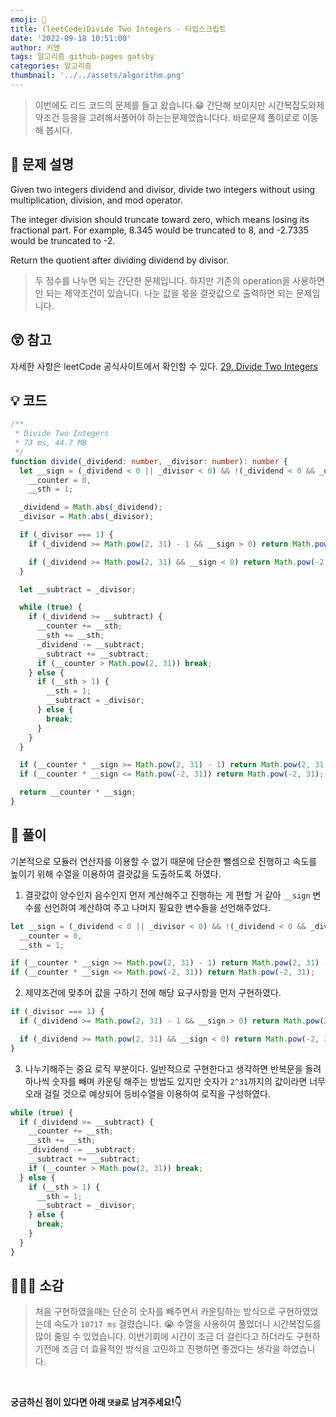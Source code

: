 ```yaml
---
emoji: 📝
title: (leetCode)Divide Two Integers - 타입스크립트
date: '2022-09-18 10:51:00'
author: 키맨
tags: 알고리즘 github-pages gatsby
categories: 알고리즘
thumbnail: '../../assets/algorithm.png'
---
```


> 이번에도 리드 코드의 문제를 들고 왔습니다.😁 간단해 보이지만 시간복잡도와제약조건 등을을 고려해서풀어야 하는는문제였습니다다. 바로문제 풀이로로 이동해 봅시다.

## 🤔 문제 설명

Given two integers dividend and divisor, divide two integers without using multiplication, division, and mod operator.

The integer division should truncate toward zero, which means losing its fractional part. For example, 8.345 would be truncated to 8, and -2.7335 would be truncated to -2.

Return the quotient after dividing dividend by divisor.

> 두 정수를 나누면 되는 간단한 문제입니다. 하지만 기존의 operation을 사용하면 안 되는 제약조건이 있습니다. 나눈 값을 몫을 결괏값으로 출력하면 되는 문제입니다.

## 😲 참고

자세한 사항은 leetCode 공식사이트에서 확인할 수 있다.
[29. Divide Two Integers](https://leetcode.com/problems/divide-two-integers/description/)

## 💡 코드

```typescript
/**
 * Divide Two Integers
 * 73 ms, 44.7 MB
 */
function divide(_dividend: number, _divisor: number): number {
  let __sign = (_dividend < 0 || _divisor < 0) && !(_dividend < 0 && _divisor < 0) ? -1 : 1,
    __counter = 0,
    __sth = 1;

  _dividend = Math.abs(_dividend);
  _divisor = Math.abs(_divisor);

  if (_divisor === 1) {
    if (_dividend >= Math.pow(2, 31) - 1 && __sign > 0) return Math.pow(2, 31) - 1;

    if (_dividend >= Math.pow(2, 31) && __sign < 0) return Math.pow(-2, 31);
  }

  let __subtract = _divisor;

  while (true) {
    if (_dividend >= __subtract) {
      __counter += __sth;
      __sth += __sth;
      _dividend -= __subtract;
      __subtract += __subtract;
      if (__counter > Math.pow(2, 31)) break;
    } else {
      if (__sth > 1) {
        __sth = 1;
        __subtract = _divisor;
      } else {
        break;
      }
    }
  }

  if (__counter * __sign >= Math.pow(2, 31) - 1) return Math.pow(2, 31) - 1;
  if (__counter * __sign <= Math.pow(-2, 31)) return Math.pow(-2, 31);

  return __counter * __sign;
}
```

## 📝 풀이

기본적으로 모듈러 연산자를 이용할 수 없기 때문에 단순한 뺄셈으로 진행하고 속도를 높이기 위해 수열을 이용하여 결괏값을 도출하도록 하였다.

1. 결괏값이 양수인지 음수인지 먼저 계산해주고 진행하는 게 편할 거 같아 `__sign` 변수를 선언하여 계산하여 주고 나머지 필요한 변수들을 선언해주었다.

```typescript
let __sign = (_dividend < 0 || _divisor < 0) && !(_dividend < 0 && _divisor < 0) ? -1 : 1,
  __counter = 0,
  __sth = 1;

if (__counter * __sign >= Math.pow(2, 31) - 1) return Math.pow(2, 31) - 1;
if (__counter * __sign <= Math.pow(-2, 31)) return Math.pow(-2, 31);
```

2. 제약조건에 맞추어 값을 구하기 전에 해당 요구사항을 먼저 구현하였다.

```typescript
if (_divisor === 1) {
  if (_dividend >= Math.pow(2, 31) - 1 && __sign > 0) return Math.pow(2, 31) - 1;

  if (_dividend >= Math.pow(2, 31) && __sign < 0) return Math.pow(-2, 31);
}
```

3. 나누기해주는 중요 로직 부분이다. 일반적으로 구현한다고 생각하면 반복문을 돌려 하나씩 숫자를 빼며 카운팅 해주는 방법도 있지만 숫자가 `2^31`까지의 값이라면 너무 오래 걸릴 것으로 예상되어 등비수열을 이용하여 로직을 구성하였다.

```typescript
while (true) {
  if (_dividend >= __subtract) {
    __counter += __sth;
    __sth += __sth;
    _dividend -= __subtract;
    __subtract += __subtract;
    if (__counter > Math.pow(2, 31)) break;
  } else {
    if (__sth > 1) {
      __sth = 1;
      __subtract = _divisor;
    } else {
      break;
    }
  }
}
```

## 🧑🏻‍💻 소감

> 처음 구현하였을때는 단순히 숫자를 빼주면서 카운팅하는 방식으로 구현하였었는데 속도가 `10717 ms` 걸렸습니다. 😭 수열을 사용하여 풀었더니 시간복잡도를 많이 줄일 수 있었습니다. 이번기회에 시간이 조금 더 걸린다고 하더라도 구현하기전에 조금 더 효율적인 방식을 고민하고 진행하면 좋겠다는 생각을 하였습니다.

<br/>

**궁금하신 점이 있다면 아래 `댓글`로 남겨주세요!👇**

```toc

```
